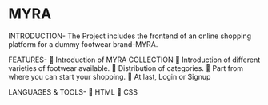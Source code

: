 # MYRA
INTRODUCTION- The Project includes the frontend of an online shopping platform for a dummy footwear brand-MYRA.

FEATURES-
	Introduction of MYRA COLLECTION
	Introduction of different varieties of footwear available.
	Distribution of categories.
	Part from where you can start your shopping.
	At last, Login or Signup

LANGUAGES & TOOLS-
	HTML
	CSS

